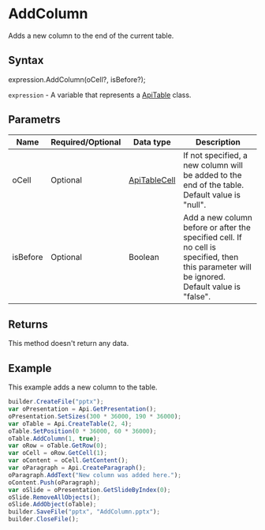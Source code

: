 # AddColumn

Adds a new column to the end of the current table.

## Syntax

expression.AddColumn(oCell?, isBefore?);

`expression` - A variable that represents a [ApiTable](../ApiTable.md) class.

## Parametrs

| **Name** | **Required/Optional** | **Data type** | **Description** |
| ------------- | ------------- | ------------- | ------------- |
| oCell | Optional | [ApiTableCell](../../ApiTableCell/ApiTableCell.md) | If not specified, a new column will be added to the end of the table. Default value is "null". |
| isBefore | Optional | Boolean | Add a new column before or after the specified cell. If no cell is specified, then this parameter will be ignored. Default value is "false". |

## Returns

This method doesn't return any data.

## Example

This example adds a new column to the table.

```javascript
builder.CreateFile("pptx");
var oPresentation = Api.GetPresentation();
oPresentation.SetSizes(300 * 36000, 190 * 36000);
var oTable = Api.CreateTable(2, 4);
oTable.SetPosition(0 * 36000, 60 * 36000);
oTable.AddColumn(1, true);
var oRow = oTable.GetRow(0);
var oCell = oRow.GetCell(1);
var oContent = oCell.GetContent();
var oParagraph = Api.CreateParagraph();
oParagraph.AddText("New column was added here.");
oContent.Push(oParagraph);
var oSlide = oPresentation.GetSlideByIndex(0);
oSlide.RemoveAllObjects();
oSlide.AddObject(oTable);
builder.SaveFile("pptx", "AddColumn.pptx");
builder.CloseFile();
```